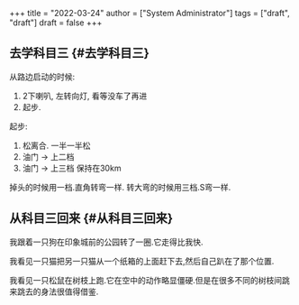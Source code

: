 +++
title = "2022-03-24"
author = ["System Administrator"]
tags = ["draft", "draft"]
draft = false
+++

## 去学科目三 {#去学科目三}

从路边启动的时候:

1.  2下喇叭, 左转向灯, 看等没车了再进
2.  起步.

起步:

1.  松离合. 一半一半松
2.  油门 -&gt; 上二档
3.  油门 -&gt; 上三档
    保持在30km

掉头的时候用一档.直角转弯一样.
转大弯的时候用三档.S弯一样.


## 从科目三回来 {#从科目三回来}

我跟着一只狗在印象城前的公园转了一圈.它走得比我快.

我看见一只猫把另一只猫从一个纸箱的上面赶下去,然后自己趴在了那个位置.

我看见一只松鼠在树枝上跑.它在空中的动作略显僵硬.但是在很多不同的树枝间跳来跳去的身法很值得借鉴.